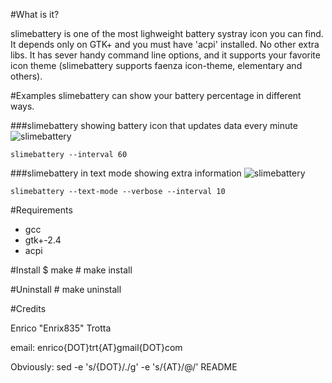 #What is it?

slimebattery is one of the most lighweight battery systray icon
you can find. It depends only on GTK+ and you must have 'acpi'
installed. No other extra libs.
It has sever handy command line options, and it supports your
favorite icon theme (slimebattery supports faenza icon-theme,
elementary and others).

#Examples
slimebattery can show your battery percentage in different ways.

###slimebattery showing battery icon that updates data every minute
![slimebattery](http://goo.gl/yNZ8D "icon mode")

	slimebattery --interval 60
###slimebattery in text mode showing extra information
![slimebattery](http://goo.gl/ha8Ut "text mode")

	slimebattery --text-mode --verbose --interval 10

#Requirements
* gcc
* gtk+-2.4
* acpi

#Install
	$ make
	# make install

#Uninstall
	# make uninstall

#Credits

Enrico "Enrix835" Trotta 

email: enrico{DOT}trt{AT}gmail{DOT}com

Obviously: sed -e 's/{DOT}/./g' -e 's/{AT}/@/' README
  
